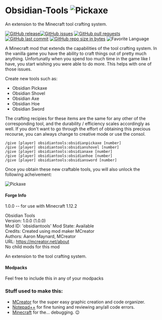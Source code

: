 
# Obsidian-Tools ![Pickaxe](http://wiki.aidancbrady.com/w/images/aidancbrady/3/37/Obsidian_Tools.gif)
An extension to the Minecraft tool crafting system.

[![GitHub release](https://img.shields.io/github/release/qubyte/rubidium.svg)](https://github.com/aaronmaynard/Obsidian-Tools/)[![GitHub issues](https://img.shields.io/github/issues/aaronmaynard/Obsidian-Tools.svg)]()
[![GitHub pull requests](https://img.shields.io/github/issues-pr/aaronmaynard/Obsidian-Tools.svg)]()
[![GitHub last commit](https://img.shields.io/github/last-commit/aaronmaynard/Obsidian-Tools.svg)]()
[![GitHub repo size in bytes](https://img.shields.io/github/repo-size/aaronmaynard/Obsidian-Tools.svg)]()
![Favorite Language](https://img.shields.io/badge/Java-62.6%25-lightgrey.svg)

A Minecraft mod that extends the capabilities of the tool crafting system.  In the vanilla game you have the ability to craft things out of pretty much anything.  Unfortunatly when you spend too much time in the game like I have, you start wishing you were able to do more.  This helps with one of those issues.



Create new tools such as:

+ Obsidian Pickaxe
+ Obsidian Shovel
+ Obsidian Axe
+ Obsidian Hoe
+ Obsidian Sword

The crafting recipies for these items are the same for any other of the corresponding tool, and the durability / efficiency scales accordingly as well.  If you don't want to go through the effort of obtaining this precious recourse, you can always change to creative mode or use the consol.

```
/give [player] obsidiantools:obsidianpickaxe [number]
/give [player] obsidiantools:obsidianshovel [number]
/give [player] obsidiantools:obsidianaxe [number]
/give [player] obsidiantools:obsidianhoe [number]
/give [player] obsidiantools:obsidiansword [number]
```

Once you obtain these new craftable tools, you will also unlock the following acheivement:

![Pickaxe](https://achievecraft.net/i/c93244/Tough%20To%20The%20Core!/Make%20a%20tool%20out%20of%20obsidian..png) 

#### Forge Info
1.0.0 -- for use with Minecraft 1.12.2

Obsidian Tools</br>
Version: 1.0.0 (1.0.0)</br>
Mod ID: 'obsidiantools' Mod State: Available</br>
Credits: Created using mod maker MCreator</br>
Authors: Aaron Maynard, MCreator</br>
URL: https://mcreator.net/about</br>
No child mods for this mod

An extension to the tool crafting system.

#### Modpacks
Feel free to include this in any of your modpacks


### Stuff used to make this:

 * [MCreator](https://mcreator.net/) for the super easy graphic creation and code organizer.
 * [Notepad++](https://notepad-plus-plus.org/) for fine tuning and reviewing any/all code errors.
 * [Minecraft](https://minecraft.net/en-us/) for the... debugging. :wink:
